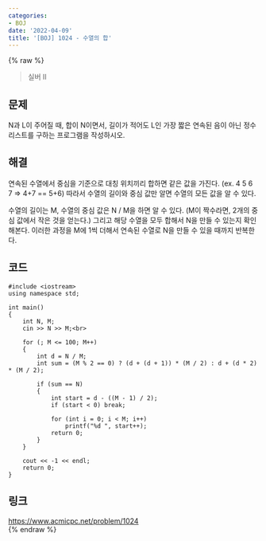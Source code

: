 ```yaml
---
categories:
- BOJ
date: '2022-04-09'
title: '[BOJ] 1024 - 수열의 합'
---
```


{% raw %}
> 실버 II<br>

## 문제
N과 L이 주어질 때, 합이 N이면서, 길이가 적어도 L인 가장 짧은 연속된 음이 아닌 정수 리스트를 구하는 프로그램을 작성하시오.

## 해결
연속된 수열에서 중심을 기준으로 대칭 위치끼리 합하면 같은 값을 가진다. (ex. 4 5 6 7 => 4+7 == 5+6) 따라서 수열의 길이와 중심 값만 알면 수열의 모든 값을 알 수 있다.<br>

수열의 길이는 M, 수열의 중심 값은 N / M을 하면 알 수 있다. (M이 짝수라면, 2개의 중심 값에서 작은 것을 얻는다.) 그리고 해당 수열을 모두 합해서 N을 만들 수 있는지 확인해본다. 이러한 과정을 M에 1씩 더해서 연속된 수열로 N을 만들 수 있을 때까지 반복한다.

## 코드
```
#include <iostream>
using namespace std;

int main()
{
	int N, M;
	cin >> N >> M;<br>

	for (; M <= 100; M++)
	{
		int d = N / M;
		int sum = (M % 2 == 0) ? (d + (d + 1)) * (M / 2) : d + (d * 2) * (M / 2);

		if (sum == N)
		{
			int start = d - ((M - 1) / 2);
			if (start < 0) break;

			for (int i = 0; i < M; i++)
				printf("%d ", start++);
			return 0;
		}
	}

	cout << -1 << endl;
	return 0;
}
```

## 링크
https://www.acmicpc.net/problem/1024<br>
{% endraw %}